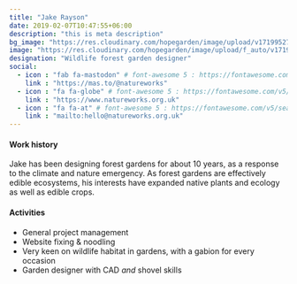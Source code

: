 ```yaml
---
title: "Jake Rayson"
date: 2019-02-07T10:47:55+06:00
description: "this is meta description"
bg_image: "https://res.cloudinary.com/hopegarden/image/upload/v1719952740/title-poppy.webp"
image: "https://res.cloudinary.com/hopegarden/image/upload/f_auto/v1719874596/jake-askance.jpg"
designation: "Wildlife forest garden designer"
social:
  - icon : "fab fa-mastodon" # font-awesome 5 : https://fontawesome.com/v5/search
    link : "https://mas.to/@natureworks"
  - icon : "fa fa-globe" # font-awesome 5 : https://fontawesome.com/v5/search
    link : "https://www.natureworks.org.uk"
  - icon : "fa fa-at" # font-awesome 5 : https://fontawesome.com/v5/search
    link : "mailto:hello@natureworks.org.uk"
---
```


#### Work history
Jake has been designing forest gardens for about 10 years, as a response to the climate and nature emergency. As forest gardens are effectively edible ecosystems, his interests have expanded native plants and ecology as well as edible crops.

#### Activities
* General project management
* Website fixing & noodling
* Very keen on wildlife habitat in gardens, with a gabion for every occasion
* Garden designer with CAD *and* shovel skills 
